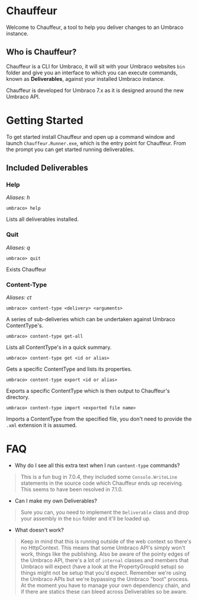 # Chauffeur

Welcome to Chauffeur, a tool to help you deliver changes to an Umbraco instance.

## Who is Chauffeur?

Chauffeur is a CLI for Umbraco, it will sit with your Umbraco websites `bin` folder and give you an interface to which you can execute commands, known as **Deliverables**, against your installed Umbraco instance.

Chauffeur is developed for Umbraco 7.x as it is designed around the new Umbraco API.

# Getting Started

To get started install Chauffeur and open up a command window and launch `Chauffeur.Runner.exe`, which is the entry point for Chauffeur. From the prompt you can get started running deliverables.

## Included Deliverables

### Help

_Aliases: h_

    umbraco> help

Lists all deliverables installed.

### Quit

_Aliases: q_

    umbraco> quit

Exists Chauffeur

### Content-Type

_Aliases: ct_

    umbraco> content-type <delivery> <arguments>

A series of sub-deliveries which can be undertaken against Umbraco ContentType's.

    umbraco> content-type get-all

Lists all ContentType's in a quick summary.

    umbraco> content-type get <id or alias>

Gets a specific ContentType and lists its properties.

    umbraco> content-type export <id or alias>

Exports a specific ContentType which is then output to Chauffeur's directory.

    umbraco> content-type import <exported file name>

Imports a ContentType from the specified file, you don't need to provide the `.xml` extension it is assumed.

# FAQ

* Why do I see all this extra text when I run `content-type` commands?

> This is a fun bug in 7.0.4, they included some `Console.WriteLine` statements in the source code which Chauffeur ends up receiving. This seems to have been resolved in 7.1.0.

* Can I make my own Deliverables?

> Sure you can, you need to implement the `Deliverable` class and drop your assembly in the `bin` folder and it'll be loaded up.

* What doesn't work?

> Keep in mind that this is running outside of the web context so there's no HttpContext. This means that some Umbraco API's simply won't work, things like the publishing. Also be  aware of the pointy edges of the Umbraco API, there's a lot of `internal` classes and members that Umbraco will expect (have a look at the PropertyGroupId setup) so things might not be setup that you'd expect. Remember we're using the Umbraco APIs but we're bypassing the Umbraco "boot" process. At the moment you have to manage your own dependency chain, and if there are statics these can bleed across Deliverables so be aware.